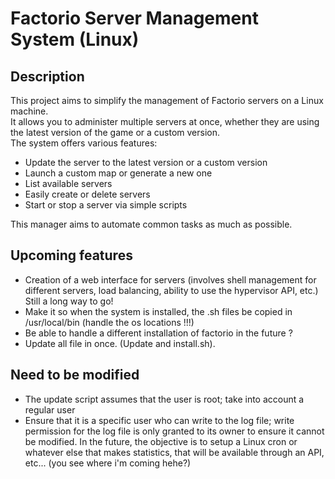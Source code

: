 # Factorio Server Management System (Linux)
## Description
This project aims to simplify the management of Factorio servers on a Linux machine.  
It allows you to administer multiple servers at once, whether they are using the latest version of the game or a custom version.  
The system offers various features:
- Update the server to the latest version or a custom version
- Launch a custom map or generate a new one
- List available servers
- Easily create or delete servers
- Start or stop a server via simple scripts

This manager aims to automate common tasks as much as possible.


## Upcoming features
- Creation of a web interface for servers (involves shell management for different servers, load balancing, ability to use the hypervisor API, etc.) Still a long way to go!
- Make it so when the system is installed, the .sh files be copied in /usr/local/bin (handle the os locations !!!)
- Be able to handle a different installation of factorio in the future ?
- Update all file in once. (Update and install.sh).
## Need to be modified
- The update script assumes that the user is root; take into account a regular user
- Ensure that it is a specific user who can write to the log file; write permission for the log file is only granted to its owner to ensure it cannot be modified. In the future, the objective is to setup a Linux cron or whatever else that makes statistics, that will be available through an API, etc... (you see where i'm coming hehe?)
